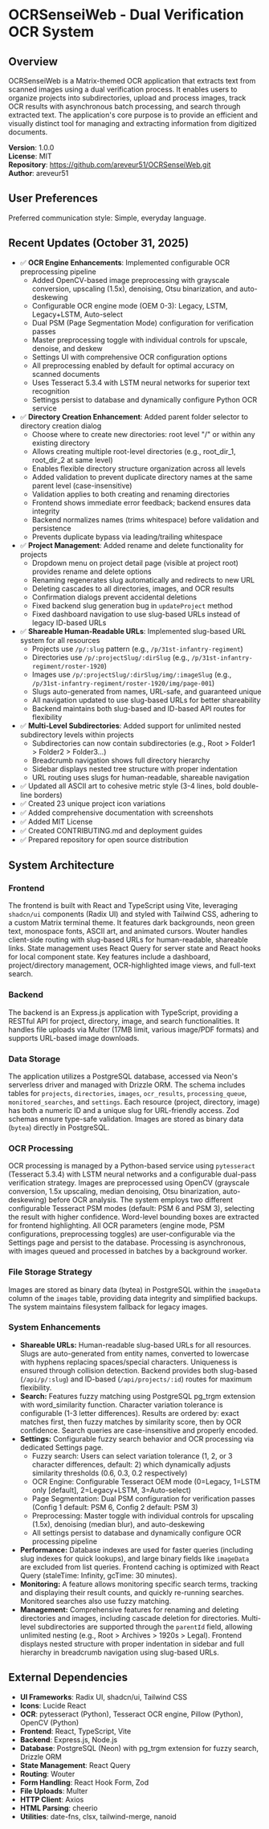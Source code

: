 # OCRSenseiWeb - Dual Verification OCR System

## Overview
OCRSenseiWeb is a Matrix-themed OCR application that extracts text from scanned images using a dual verification process. It enables users to organize projects into subdirectories, upload and process images, track OCR results with asynchronous batch processing, and search through extracted text. The application's core purpose is to provide an efficient and visually distinct tool for managing and extracting information from digitized documents.

**Version**: 1.0.0  
**License**: MIT  
**Repository**: https://github.com/areveur51/OCRSenseiWeb.git  
**Author**: areveur51

## User Preferences
Preferred communication style: Simple, everyday language.

## Recent Updates (October 31, 2025)
- ✅ **OCR Engine Enhancements**: Implemented configurable OCR preprocessing pipeline
  - Added OpenCV-based image preprocessing with grayscale conversion, upscaling (1.5x), denoising, Otsu binarization, and auto-deskewing
  - Configurable OCR engine mode (OEM 0-3): Legacy, LSTM, Legacy+LSTM, Auto-select
  - Dual PSM (Page Segmentation Mode) configuration for verification passes
  - Master preprocessing toggle with individual controls for upscale, denoise, and deskew
  - Settings UI with comprehensive OCR configuration options
  - All preprocessing enabled by default for optimal accuracy on scanned documents
  - Uses Tesseract 5.3.4 with LSTM neural networks for superior text recognition
  - Settings persist to database and dynamically configure Python OCR service
- ✅ **Directory Creation Enhancement**: Added parent folder selector to directory creation dialog
  - Choose where to create new directories: root level "/" or within any existing directory
  - Allows creating multiple root-level directories (e.g., root_dir_1, root_dir_2 at same level)
  - Enables flexible directory structure organization across all levels
  - Added validation to prevent duplicate directory names at the same parent level (case-insensitive)
  - Validation applies to both creating and renaming directories
  - Frontend shows immediate error feedback; backend ensures data integrity
  - Backend normalizes names (trims whitespace) before validation and persistence
  - Prevents duplicate bypass via leading/trailing whitespace
- ✅ **Project Management**: Added rename and delete functionality for projects
  - Dropdown menu on project detail page (visible at project root) provides rename and delete options
  - Renaming regenerates slug automatically and redirects to new URL
  - Deleting cascades to all directories, images, and OCR results
  - Confirmation dialogs prevent accidental deletions
  - Fixed backend slug generation bug in `updateProject` method
  - Fixed dashboard navigation to use slug-based URLs instead of legacy ID-based URLs
- ✅ **Shareable Human-Readable URLs**: Implemented slug-based URL system for all resources
  - Projects use `/p/:slug` pattern (e.g., `/p/31st-infantry-regiment`)
  - Directories use `/p/:projectSlug/:dirSlug` (e.g., `/p/31st-infantry-regiment/roster-1920`)
  - Images use `/p/:projectSlug/:dirSlug/img/:imageSlug` (e.g., `/p/31st-infantry-regiment/roster-1920/img/page-001`)
  - Slugs auto-generated from names, URL-safe, and guaranteed unique
  - All navigation updated to use slug-based URLs for better shareability
  - Backend maintains both slug-based and ID-based API routes for flexibility
- ✅ **Multi-Level Subdirectories**: Added support for unlimited nested subdirectory levels within projects
  - Subdirectories can now contain subdirectories (e.g., Root > Folder1 > Folder2 > Folder3...)
  - Breadcrumb navigation shows full directory hierarchy
  - Sidebar displays nested tree structure with proper indentation
  - URL routing uses slugs for human-readable, shareable navigation
- ✅ Updated all ASCII art to cohesive metric style (3-4 lines, bold double-line borders)
- ✅ Created 23 unique project icon variations
- ✅ Added comprehensive documentation with screenshots
- ✅ Added MIT License
- ✅ Created CONTRIBUTING.md and deployment guides
- ✅ Prepared repository for open source distribution

## System Architecture

### Frontend
The frontend is built with React and TypeScript using Vite, leveraging `shadcn/ui` components (Radix UI) and styled with Tailwind CSS, adhering to a custom Matrix terminal theme. It features dark backgrounds, neon green text, monospace fonts, ASCII art, and animated cursors. Wouter handles client-side routing with slug-based URLs for human-readable, shareable links. State management uses React Query for server state and React hooks for local component state. Key features include a dashboard, project/directory management, OCR-highlighted image views, and full-text search.

### Backend
The backend is an Express.js application with TypeScript, providing a RESTful API for project, directory, image, and search functionalities. It handles file uploads via Multer (17MB limit, various image/PDF formats) and supports URL-based image downloads.

### Data Storage
The application utilizes a PostgreSQL database, accessed via Neon's serverless driver and managed with Drizzle ORM. The schema includes tables for `projects`, `directories`, `images`, `ocr_results`, `processing_queue`, `monitored_searches`, and `settings`. Each resource (project, directory, image) has both a numeric ID and a unique slug for URL-friendly access. Zod schemas ensure type-safe validation. Images are stored as binary data (`bytea`) directly in PostgreSQL.

### OCR Processing
OCR processing is managed by a Python-based service using `pytesseract` (Tesseract 5.3.4) with LSTM neural networks and a configurable dual-pass verification strategy. Images are preprocessed using OpenCV (grayscale conversion, 1.5x upscaling, median denoising, Otsu binarization, auto-deskewing) before OCR analysis. The system employs two different configurable Tesseract PSM modes (default: PSM 6 and PSM 3), selecting the result with higher confidence. Word-level bounding boxes are extracted for frontend highlighting. All OCR parameters (engine mode, PSM configurations, preprocessing toggles) are user-configurable via the Settings page and persist to the database. Processing is asynchronous, with images queued and processed in batches by a background worker.

### File Storage Strategy
Images are stored as binary data (bytea) in PostgreSQL within the `imageData` column of the `images` table, providing data integrity and simplified backups. The system maintains filesystem fallback for legacy images.

### System Enhancements
- **Shareable URLs:** Human-readable slug-based URLs for all resources. Slugs are auto-generated from entity names, converted to lowercase with hyphens replacing spaces/special characters. Uniqueness is ensured through collision detection. Backend provides both slug-based (`/api/p/:slug`) and ID-based (`/api/projects/:id`) routes for maximum flexibility.
- **Search:** Features fuzzy matching using PostgreSQL pg_trgm extension with word_similarity function. Character variation tolerance is configurable (1-3 letter differences). Results are ordered by: exact matches first, then fuzzy matches by similarity score, then by OCR confidence. Search queries are case-insensitive and properly encoded.
- **Settings:** Configurable fuzzy search behavior and OCR processing via dedicated Settings page. 
  - Fuzzy search: Users can select variation tolerance (1, 2, or 3 character differences, default: 2) which dynamically adjusts similarity thresholds (0.6, 0.3, 0.2 respectively)
  - OCR Engine: Configurable Tesseract OEM mode (0=Legacy, 1=LSTM only [default], 2=Legacy+LSTM, 3=Auto-select)
  - Page Segmentation: Dual PSM configuration for verification passes (Config 1 default: PSM 6, Config 2 default: PSM 3)
  - Preprocessing: Master toggle with individual controls for upscaling (1.5x), denoising (median blur), and auto-deskewing
  - All settings persist to database and dynamically configure OCR processing pipeline
- **Performance:** Database indexes are used for faster queries (including slug indexes for quick lookups), and large binary fields like `imageData` are excluded from list queries. Frontend caching is optimized with React Query (staleTime: Infinity, gcTime: 30 minutes).
- **Monitoring:** A feature allows monitoring specific search terms, tracking and displaying their result counts, and quickly re-running searches. Monitored searches also use fuzzy matching.
- **Management:** Comprehensive features for renaming and deleting directories and images, including cascade deletion for directories. Multi-level subdirectories are supported through the `parentId` field, allowing unlimited nesting (e.g., Root > Archives > 1920s > Legal). Frontend displays nested structure with proper indentation in sidebar and full hierarchy in breadcrumb navigation using slug-based URLs.

## External Dependencies
*   **UI Frameworks**: Radix UI, shadcn/ui, Tailwind CSS
*   **Icons**: Lucide React
*   **OCR**: pytesseract (Python), Tesseract OCR engine, Pillow (Python), OpenCV (Python)
*   **Frontend**: React, TypeScript, Vite
*   **Backend**: Express.js, Node.js
*   **Database**: PostgreSQL (Neon) with pg_trgm extension for fuzzy search, Drizzle ORM
*   **State Management**: React Query
*   **Routing**: Wouter
*   **Form Handling**: React Hook Form, Zod
*   **File Uploads**: Multer
*   **HTTP Client**: Axios
*   **HTML Parsing**: cheerio
*   **Utilities**: date-fns, clsx, tailwind-merge, nanoid